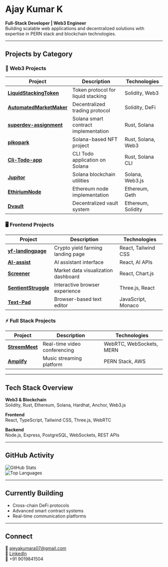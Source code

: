 # Ajay Kumar K

**Full-Stack Developer | Web3 Engineer**  
Building scalable web applications and decentralized solutions with expertise in PERN stack and blockchain technologies.

---

## Projects by Category

### 🔗 Web3 Projects
| Project | Description | Technologies |
|---------|-------------|-------------|
| **[LiquidStackingToken](https://github.com/ajey35/LiquidStackingToken)** | Token protocol for liquid stacking | Solidity, Web3 |
| **[AutomatedMarketMaker](https://github.com/ajey35/AutomatedMarketMaker)** | Decentralized trading protocol | Solidity, DeFi |
| **[superdev-assignment](https://github.com/ajey35/superdev-assignment)** | Solana smart contract implementation | Rust, Solana |
| **[pikopark](https://github.com/ajey35/pikopark)** | Solana-based NFT project | Rust, Solana, Web3 |
| **[Cli-Todo-app](https://github.com/ajey35/Cli-Todo-app)** | CLI Todo application on Solana | Rust, Solana CLI |
| **[Jupitor](https://github.com/ajey35/Jupitor)** | Solana blockchain utilities | Solana, Web3.js |
| **[EthiriumNode](https://github.com/ajey35/EthiriumNode)** | Ethereum node implementation | Ethereum, Geth |
| **[Dvault](https://github.com/ajey35/Dvault)** | Decentralized vault system | Ethereum, Solidity |

### 🖥️ Frontend Projects
| Project | Description | Technologies |
|---------|-------------|-------------|
| **[yf-landingpage](https://github.com/ajey35/yf-landingpage)** | Crypto yield farming landing page | React, Tailwind CSS |
| **[AI-assist](https://github.com/ajey35/AI-assist)** | AI assistant interface | React, AI APIs |
| **[Screener](https://github.com/ajey35/Screener)** | Market data visualization dashboard | React, Chart.js |
| **[SentientStruggle](https://github.com/ajey35/SentientStruggle)** | Interactive browser experience | Three.js, React |
| **[Text-Pad](https://github.com/ajey35/Text-Pad)** | Browser-based text editor | JavaScript, Monaco |

### ⚡ Full Stack Projects
| Project | Description | Technologies |
|---------|-------------|-------------|
| **[StreemMeet](https://github.com/ajey35/StreemMeet)** | Real-time video conferencing | WebRTC, WebSockets, MERN |
| **[Amplify](https://github.com/ajey35/Amplify)** | Music streaming platform | PERN Stack, AWS |

---

## Tech Stack Overview
**Web3 & Blockchain**  
Solidity, Rust, Ethereum, Solana, Hardhat, Anchor, Web3.js  

**Frontend**  
React, TypeScript, Tailwind CSS, Three.js, WebRTC  

**Backend**  
Node.js, Express, PostgreSQL, WebSockets, REST APIs  

---

## GitHub Activity
![GitHub Stats](https://github-readme-stats.vercel.app/api?username=ajey35&show_icons=true&theme=minimal&hide_border=true&count_private=true)  
![Top Languages](https://github-readme-stats.vercel.app/api/top-langs/?username=ajey35&layout=compact&theme=minimal&hide_border=true)

---

## Currently Building
- Cross-chain DeFi protocols
- Advanced smart contract systems
- Real-time communication platforms

---

## Connect  
📧 [ajeyakumara07@gmail.com](mailto:ajeyakumara07@gmail.com)  
💼 [LinkedIn](https://www.linkedin.com/in/ajeya-kumara-k-331bbb29b/)  
📱 +91 9019841504
